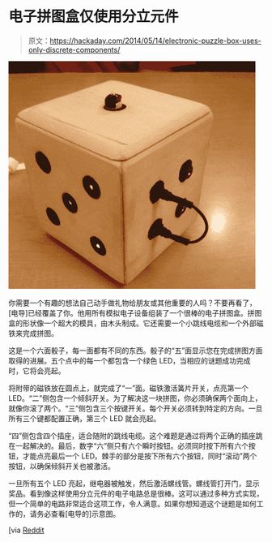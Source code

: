 # 电子拼图盒仅使用分立元件

> 原文：<https://hackaday.com/2014/05/14/electronic-puzzle-box-uses-only-discrete-components/>

![Puzzle box](img/a3ae259519f1aa0c2bd05f2b86628255.png)

你需要一个有趣的想法自己动手做礼物给朋友或其他重要的人吗？不要再看了，[电导]已经覆盖了你。他用所有模拟电子设备组装了一个很棒的电子拼图盒。拼图盒的形状像一个超大的模具，由木头制成。它还需要一个小跳线电缆和一个外部磁铁来完成拼图。

这是一个六面骰子，每一面都有不同的东西。骰子的“五”面显示您在完成拼图方面取得的进展。五个点中的每一个都包含一个绿色 LED，当相应的谜题成功完成时，它将会亮起。

将附带的磁铁放在圆点上，就完成了“一”面。磁铁激活簧片开关，点亮第一个 LED。“二”侧包含一个倾斜开关。为了解决这一块拼图，你必须确保两个面向上，就像你滚了两个。“三”侧包含三个按键开关。每个开关必须转到特定的方向。一旦所有三个键都配置正确，第三个 LED 就会亮起。

“四”侧包含四个插座，适合随附的跳线电缆。这个难题是通过将两个正确的插座跳在一起解决的。最后，数字“六”侧只有六个瞬时按钮。必须同时按下所有六个按钮，才能点亮最后一个 LED。棘手的部分是按下所有六个按钮，同时“滚动”两个按钮，以确保倾斜开关也被激活。

一旦所有五个 LED 亮起，继电器被触发，然后激活螺线管。螺线管打开门，显示奖品。看到像这样使用分立元件的电子电路总是很棒。这可以通过多种方式实现，但一个简单的电路非常适合这项工作，令人满意。如果你想知道这个谜题是如何工作的，请务必查看[电导的]示意图。

[via [Reddit](http://www.reddit.com/r/electronics/comments/25el8q/puzzle_box_as_a_very_belated_christmas_present/ "Reddit.com")